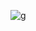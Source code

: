 ![g](https://user-images.githubusercontent.com/57794648/110572381-9c2ce000-819c-11eb-8662-36c72066c9b2.png)
